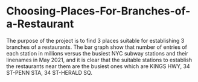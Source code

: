 # Choosing-Places-For-Branches-of-a-Restaurant
 
 
 
 
 
The purpose of the project is to find 3 places suitable for establishing 3 branches of a restaurants.
The bar graph show that number of entries of each station 
in millions versus the busiest NYC subway stations and their linenames in May 2021, and it is clear that the suitable stations to establish 
the restaurants near them are the busiest ones which are KINGS HWY, 34 ST-PENN STA, 34 ST-HERALD SQ. 
